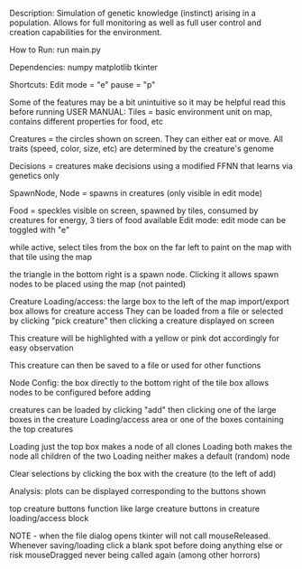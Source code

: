 Description:
  Simulation of genetic knowledge (instinct) arising in a population.  Allows for full monitoring as well as full user control and creation capabilities for the environment.

How to Run:
  run main.py

Dependencies:
  numpy
  matplotlib
  tkinter

Shortcuts:
  Edit mode = "e"
  pause = "p"

Some of the features may be a bit unintuitive so it may be helpful read this before running
USER MANUAL:
Tiles = basic environment unit on map, contains different properties for food, etc

Creatures = the circles shown on screen.  They can either eat or move. All traits (speed, color, size, etc) are determined by the creature's genome

Decisions = creatures make decisions using a modified FFNN that learns via genetics only

SpawnNode, Node = spawns in creatures (only visible in edit mode)

Food = speckles visible on screen, spawned by tiles, consumed by creatures for energy, 3 tiers of food available
Edit mode:
  edit mode can be toggled with "e"

  while active, select tiles from the box on the far left to paint on the map with that tile using the map

  the triangle in the bottom right is a spawn node. Clicking it allows spawn nodes to be placed using the map (not painted)

Creature Loading/access:
the large box to the left of the map import/export box allows for creature access
They can be loaded from a file or selected by clicking "pick creature" then clicking a creature displayed on screen

This creature will be highlighted with a yellow or pink dot accordingly for easy observation

This creature can then be saved to a file or used for other functions

Node Config:
  the box directly to the bottom right of the tile box allows nodes to be configured before adding

  creatures can be loaded by clicking "add" then clicking one of the large boxes in the creature Loading/access area or one of the boxes containing the top creatures

  Loading just the top box makes a node of all clones
  Loading both makes the node all children of the two
  Loading neither makes a default (random) node

  Clear selections by clicking the box with the creature (to the left of add)


Analysis:
  plots can be displayed corresponding to the buttons shown

  top creature buttons function like large creature buttons in creature loading/access block

NOTE - when the file dialog opens tkinter will not call mouseReleased.  Whenever saving/loading click a blank spot before doing anything else or risk
mouseDragged never being called again (among other horrors)
